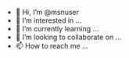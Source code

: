 - 👋 Hi, I’m @msnuser
- 👀 I’m interested in ...
- 🌱 I’m currently learning ...
- 💞️ I’m looking to collaborate on ...
- 📫 How to reach me ...

<!---
msnuser/msnuser is a ✨ special ✨ repository because its `README.md` (this file) appears on your GitHub profile.
You can click the Preview link to take a look at your changes.
--->
